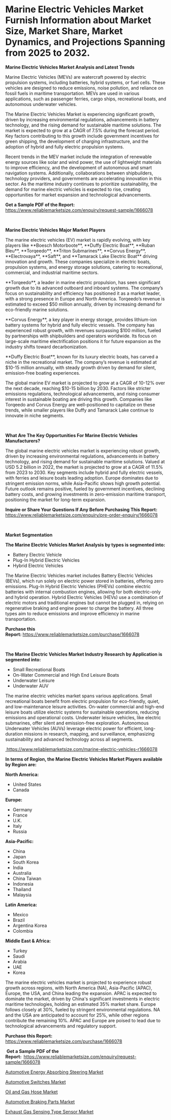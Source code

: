 <p><h1>Marine Electric Vehicles Market Furnish Information about Market Size, Market Share, Market Dynamics, and Projections Spanning from 2025 to 2032.</h1></p><p><strong>Marine Electric Vehicles Market Analysis and Latest Trends</strong></p>
<p><p>Marine Electric Vehicles (MEVs) are watercraft powered by electric propulsion systems, including batteries, hybrid systems, or fuel cells. These vehicles are designed to reduce emissions, noise pollution, and reliance on fossil fuels in maritime transportation. MEVs are used in various applications, such as passenger ferries, cargo ships, recreational boats, and autonomous underwater vehicles.</p><p>The Marine Electric Vehicles Market is experiencing significant growth, driven by increasing environmental regulations, advancements in battery technology, and the rising demand for sustainable maritime solutions. The market is expected to grow at a CAGR of 7.5% during the forecast period. Key factors contributing to this growth include government incentives for green shipping, the development of charging infrastructure, and the adoption of hybrid and fully electric propulsion systems.</p><p>Recent trends in the MEV market include the integration of renewable energy sources like solar and wind power, the use of lightweight materials to improve efficiency, and the development of autonomous and smart navigation systems. Additionally, collaborations between shipbuilders, technology providers, and governments are accelerating innovation in this sector. As the maritime industry continues to prioritize sustainability, the demand for marine electric vehicles is expected to rise, creating opportunities for market expansion and technological advancements.</p></p>
<p><strong>Get a Sample PDF of the Report:&nbsp;</strong> <a href="https://www.reliablemarketsize.com/enquiry/request-sample/1666078?utm_campaign=1879&utm_medium=2&utm_source=Github&utm_content=ia&utm_term=23012025&utm_id=marine-electric-vehicles">https://www.reliablemarketsize.com/enquiry/request-sample/1666078</a></p>
<p>&nbsp;</p>
<p><strong>Marine Electric Vehicles Major Market Players</strong></p>
<p><p>The marine electric vehicles (EV) market is rapidly evolving, with key players like **Boesch Motorboote**, **Duffy Electric Boat**, **Ruban Bleu**, **Torqeedo**, **Triton Submarines**, **Corvus Energy**, **Electrovaya**, **Saft**, and **Tamarack Lake Electric Boat** driving innovation and growth. These companies specialize in electric boats, propulsion systems, and energy storage solutions, catering to recreational, commercial, and industrial maritime sectors.</p><p>**Torqeedo**, a leader in marine electric propulsion, has seen significant growth due to its advanced outboard and inboard systems. The company’s focus on sustainability and efficiency has positioned it as a market leader, with a strong presence in Europe and North America. Torqeedo’s revenue is estimated to exceed $50 million annually, driven by increasing demand for eco-friendly marine solutions.</p><p>**Corvus Energy**, a key player in energy storage, provides lithium-ion battery systems for hybrid and fully electric vessels. The company has experienced robust growth, with revenues surpassing $100 million, fueled by partnerships with shipbuilders and operators worldwide. Its focus on large-scale maritime electrification positions it for future expansion as the industry shifts toward decarbonization.</p><p>**Duffy Electric Boat**, known for its luxury electric boats, has carved a niche in the recreational market. The company’s revenue is estimated at $10-15 million annually, with steady growth driven by demand for silent, emission-free boating experiences.</p><p>The global marine EV market is projected to grow at a CAGR of 10-12% over the next decade, reaching $10-15 billion by 2030. Factors like stricter emissions regulations, technological advancements, and rising consumer interest in sustainable boating are driving this growth. Companies like Torqeedo and Corvus Energy are well-positioned to capitalize on these trends, while smaller players like Duffy and Tamarack Lake continue to innovate in niche segments.</p></p>
<p>&nbsp;</p>
<p><strong>What Are The Key Opportunities For Marine Electric Vehicles Manufacturers?</strong></p>
<p><p>The global marine electric vehicles market is experiencing robust growth, driven by increasing environmental regulations, advancements in battery technology, and rising demand for sustainable maritime solutions. Valued at USD 5.2 billion in 2022, the market is projected to grow at a CAGR of 11.5% from 2023 to 2030. Key segments include hybrid and fully electric vessels, with ferries and leisure boats leading adoption. Europe dominates due to stringent emission norms, while Asia-Pacific shows high growth potential. Future outlook remains positive, fueled by government incentives, declining battery costs, and growing investments in zero-emission maritime transport, positioning the market for long-term expansion.</p></p>
<p><strong>Inquire or Share Your Questions If Any Before Purchasing This Report:</strong> <a href="https://www.reliablemarketsize.com/enquiry/pre-order-enquiry/1666078?utm_campaign=1879&utm_medium=2&utm_source=Github&utm_content=ia&utm_term=23012025&utm_id=marine-electric-vehicles">https://www.reliablemarketsize.com/enquiry/pre-order-enquiry/1666078</a></p>
<p>&nbsp;</p>
<p><strong>Market Segmentation</strong></p>
<p><strong>The Marine Electric Vehicles Market Analysis by types is segmented into:</strong></p>
<p><ul><li>Battery Electric Vehicle</li><li>Plug-In Hybrid Electric Vehicles</li><li>Hybrid Electric Vehicles</li></ul></p>
<p><p>The Marine Electric Vehicles market includes Battery Electric Vehicles (BEVs), which run solely on electric power stored in batteries, offering zero emissions. Plug-In Hybrid Electric Vehicles (PHEVs) combine electric batteries with internal combustion engines, allowing for both electric-only and hybrid operation. Hybrid Electric Vehicles (HEVs) use a combination of electric motors and traditional engines but cannot be plugged in, relying on regenerative braking and engine power to charge the battery. All three types aim to reduce emissions and improve efficiency in marine transportation.</p></p>
<p><strong>Purchase this Report:&nbsp;</strong><a href="https://www.reliablemarketsize.com/purchase/1666078?utm_campaign=1879&utm_medium=2&utm_source=Github&utm_content=ia&utm_term=23012025&utm_id=marine-electric-vehicles">https://www.reliablemarketsize.com/purchase/1666078</a></p>
<p>&nbsp;</p>
<p><strong>The Marine Electric Vehicles Market Industry Research by Application is segmented into:</strong></p>
<p><ul><li>Small Recreational Boats</li><li>On-Water Commercial and High End Leisure Boats</li><li>Underwater Leisure</li><li>Underwater AUV</li></ul></p>
<p><p>The marine electric vehicles market spans various applications. Small recreational boats benefit from electric propulsion for eco-friendly, quiet, and low-maintenance leisure activities. On-water commercial and high-end leisure boats utilize electric systems for sustainable operations, reducing emissions and operational costs. Underwater leisure vehicles, like electric submarines, offer silent and emission-free exploration. Autonomous Underwater Vehicles (AUVs) leverage electric power for efficient, long-duration missions in research, mapping, and surveillance, emphasizing sustainability and advanced technology across all segments.</p></p>
<p><a href="https://www.reliablemarketsize.com/marine-electric-vehicles-r1666078?utm_campaign=1879&utm_medium=2&utm_source=Github&utm_content=ia&utm_term=23012025&utm_id=marine-electric-vehicles">&nbsp;https://www.reliablemarketsize.com/marine-electric-vehicles-r1666078</a></p>
<p><strong>In terms of Region, the Marine Electric Vehicles Market Players available by Region are:</strong></p>
<p>
    <p> <strong> North America: </strong>
        <ul>
            <li>United States</li>
            <li>Canada</li>
        </ul>
        </p> 
    <p> <strong> Europe: </strong>
        <ul>
            <li>Germany</li>
            <li>France</li>
            <li>U.K.</li>
            <li>Italy</li>
            <li>Russia</li>
        </ul>
        </p> 
    <p> <strong> Asia-Pacific: </strong>
        <ul>
            <li>China</li>
            <li>Japan</li>
            <li>South Korea</li>
            <li>India</li>
            <li>Australia</li>
            <li>China Taiwan</li>
            <li>Indonesia</li>
            <li>Thailand</li>
            <li>Malaysia</li>
        </ul>
        </p> 
    <p> <strong> Latin America: </strong>
        <ul>
            <li>Mexico</li>
            <li>Brazil</li>
            <li>Argentina Korea</li>
            <li>Colombia</li>
        </ul>
        </p> 
    <p> <strong> Middle East & Africa: </strong>
        <ul>
            <li>Turkey</li>
            <li>Saudi</li>
            <li>Arabia</li>
            <li>UAE</li>
            <li>Korea</li>
        </ul>
    </p>
    </p>
<p><p>The marine electric vehicles market is projected to experience robust growth across regions, with North America (NA), Asia-Pacific (APAC), Europe, the USA, and China leading the expansion. APAC is expected to dominate the market, driven by China's significant investments in electric maritime technologies, holding an estimated 35% market share. Europe follows closely at 30%, fueled by stringent environmental regulations. NA and the USA are anticipated to account for 25%, while other regions contribute the remaining 10%. APAC and Europe are poised to lead due to technological advancements and regulatory support.</p></p>
<p><strong>Purchase this Report: </strong><a href="https://www.reliablemarketsize.com/purchase/1666078?utm_campaign=1879&utm_medium=2&utm_source=Github&utm_content=ia&utm_term=23012025&utm_id=marine-electric-vehicles">https://www.reliablemarketsize.com/purchase/1666078</a></p>
<p>&nbsp;<strong>Get a Sample PDF of the Report:&nbsp;&nbsp;</strong><a href="https://www.reliablemarketsize.com/enquiry/request-sample/1666078?utm_campaign=1879&utm_medium=2&utm_source=Github&utm_content=ia&utm_term=23012025&utm_id=marine-electric-vehicles">https://www.reliablemarketsize.com/enquiry/request-sample/1666078</a></p>
<p><strong></strong></p>
<p><p><a href="https://www.linkedin.com/pulse/automotive-energy-absorbing-steering-market-report-company-spxbf?utm_campaign=1879&utm_medium=2&utm_source=Github&utm_content=ia&utm_term=23012025&utm_id=marine-electric-vehicles">Automotive Energy Absorbing Steering Market</a></p><p><a href="https://www.linkedin.com/pulse/in-depth-automotive-switches-market-report-size-127-cagr-nr8xc?utm_campaign=1879&utm_medium=2&utm_source=Github&utm_content=ia&utm_term=23012025&utm_id=marine-electric-vehicles">Automotive Switches Market</a></p><p><a href="https://www.linkedin.com/pulse/oil-gas-hose-market-research-report-industry-growth-projected-iblcf?utm_campaign=1879&utm_medium=2&utm_source=Github&utm_content=ia&utm_term=23012025&utm_id=marine-electric-vehicles">Oil and Gas Hose Market</a></p><p><a href="https://www.linkedin.com/pulse/market-dynamics-automotive-braking-parts-63-growth-from-182dc?utm_campaign=1879&utm_medium=2&utm_source=Github&utm_content=ia&utm_term=23012025&utm_id=marine-electric-vehicles">Automotive Braking Parts Market</a></p><p><a href="https://www.linkedin.com/pulse/growth-projections-exhaust-gas-sensing-type-sensor-market-wq1mf?utm_campaign=1879&utm_medium=2&utm_source=Github&utm_content=ia&utm_term=23012025&utm_id=marine-electric-vehicles">Exhaust Gas Sensing Type Sensor Market</a></p></p>